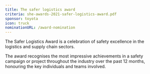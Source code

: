 ```yaml
---
title: The safer logistics award
criteria: she-awards-2021-safer-logistics-award.pdf
sponsor: toyota
icon: truck
nominationURL: /award-nomination
---
```

The Safer Logistics Award is a celebration of safety excellence in the logistics and supply chain sectors. 

The award recognises the most impressive achievements in a safety campaign or project throughout the industry over the past 12 months, honouring the key individuals and teams involved.